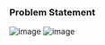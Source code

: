 ### Problem Statement

![image](https://user-images.githubusercontent.com/36649115/39092570-9478cf1a-45c5-11e8-8cd7-7d7b5ff396b5.png)
![image](https://user-images.githubusercontent.com/36649115/39092574-ae10976e-45c5-11e8-94dd-eee48ae5de63.png)
